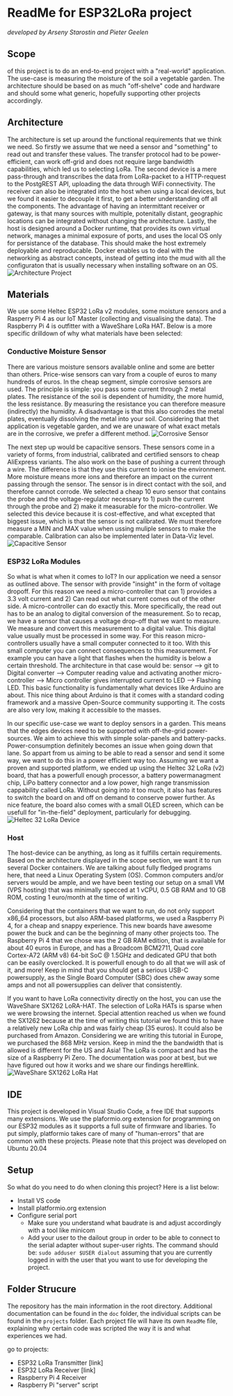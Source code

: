 # ReadMe for ESP32LoRa project
*developed by Arseny Starostin and Pieter Geelen*

## Scope
of this project is to do an end-to-end project with a "real-world" application. The use-case is measuring the moisture of the soil a vegetable garden. The architecture should be based on as much "off-shelve" code and hardware and should some what generic, hopefully supporting other projects accordingly. 

## Architecture
The architecture is set up around the functional requirements that we think we need. So firstly we assume that we need a sensor and "something" to read out and transfer these values. The transfer protocol had to be power-efficient, can work off-grid and does not require large bandwidth capabilities, which led us to selecting LoRa. The second device is a mere pass-through and transcribes the data from LoRa-packet to a HTTP-request to the PostgREST API, uploading the data through WiFi connectivity. The receiver can also be integrated into the host when using a local devices, but we found it easier to decouple it first, to get a better understanding off all the components. The advantage of having an intermittant receiver or gateway, is that many sources with multiple, potenitally distant, geographic locations can be integrated without changing the architecture. Lastly, the host is designed around a Docker runtime, that provides its own virtual network, manages a minimal exposure of ports, and uses the local OS only for persistance of the database. This should make the host extremely deployable and reproducable. Docker enables us to deal with the networking as abstract concepts, instead of getting into the mud with all the configuraton that is usually necessary when installing software on an OS. 
![Architecture Project](doc/ESP32_LoRa.png)

## Materials
We use some Heltec ESP32 LoRa v2 modules, some moisture sensors and a Rasperry Pi 4 as our IoT Master (collecting and visualising the data). The Raspberry Pi 4 is outfitter with a WaveShare LoRa HAT. Below is a more specific drilldown of why what materials have been selected:

### Conductive Moisture Sensor
There are various moisture sensors available online and some are better than others. Price-wise sensors can vary from a couple of euros to many hundreds of euros. In the cheap segment, simple corrosive sensors are used. The principle is simple: you pass some current through 2 metal plates. The resistance of the soil is dependent of humidity, the more humid, the less resistance. By measuring the resistance you can therefore measure (indirectly) the humidity. A disadvantage is that this also corrodes the metal plates, eventually dissolving the metal into your soil. Considering that thet application is vegetable garden, and we are unaware of what exact metals are in the corrosive, we prefer a different method. 
![Corrosive Sensor](doc/corrosive_sensor.png)

The next step up would be capacitive sensors. These sensors come in a variety of forms, from industrial, calibrated and certified sensors to cheap AliExpress variants. The also work on the base of pushing a current through a wire. The difference is that they use this current to ionise the environment. More moisture means more ions and therefore an impact on the current passing through the sensor. The sensor is in direct contact with the soil, and therefore cannot corrode. We selected a cheap 10 euro sensor that contains the probe and the voltage-regulator necessary to 1) push the current through the probe and 2) make it measurable for the micro-controller. We selected this device because it is cost-effective, and what excepted that biggest issue, which is that the sensor is not calibrated. We must therefore measure a MIN and MAX value when ussing muliple sensors to make the comparable. Calibration can also be implemented later in Data-Viz level. 
![Capacitive Sensor](doc/capacitive_sensor.jpeg)

### ESP32 LoRa Modules
So what is what when it comes to IoT? In our application we need a sensor as outlined above. The sensor with provide "insight" in the form of voltage dropoff. For this reason we need a micro-controller that can 1) provides a 3.3 volt current and 2) Can read out what current comes out of the other side. A micro-controller can do exactly this. More specifically, the read out has to be an analog to digital conversion of the measurement. So to recap, we have a sensor that causes a voltage drop-off that we want to measure. We measure and convert this measurement to a digital value. This digital value usually must be processed in some way. For this reason micro-controllers usually have a small computer connected to it too. With this small computer you can connect consequences to this measurement. For example you can have a light that flashes when the humidity is below a certain threshold. The architecture in that case would be: sensor --> git  to Digital converter --> Computer reading value and activating another micro-controller --> Micro controller gives interrupted current to LED --> Flashing LED. This basic functionality is fundamentally what devices like Arduino are about. This nice thing about Arduino is that it comes with a standard coding framework and a massive Open-Source community supporting it. The costs are also very low, making it accessible to the masses. 

In our specific use-case we want to deploy sensors in a garden. This means that the edges devices need to be supported with off-the-grid power-sources. We aim to achieve this with simple solar-panels and battery-packs. Power-consumption definitely becomes an issue when going down that lane. So appart from us aiming to be able to read a sensor and send it some way, we want to do this in a power efficient way too. Assuming we want a proven and supported platform, we ended up using the Heltec 32 LoRa (v2) board, that has a powerfull enough processor, a battery powermanagment chip, LiPo battery connector and a low power, high range transmission cappability called LoRa. Without going into it too much, it also has features to switch the board on and off on demand to conserve power further. As nice feature, the board also comes with a small OLED screen, which can be usefull for "in-the-field" deployment, particularly for debugging.  
![Heltec 32 LoRa Device](doc/heltec-board-pinout.jpg)

### Host
The host-device can be anything, as long as it fulfills certain requirements. Based on the architecture displayed in the scope section, we want it to run several Docker containers. We are talking about fully fledged programs here, that need a Linux Operating System (OS). Common computers and/or servers would be ample, and we have been testing our setup on a small VM (VPS hosting) that was minimally specced at 1 vCPU, 0.5 GB RAM and 10 GB ROM, costing 1 euro/month at the time of writing. 

Considering that the containers that we want to run, do not only support x86_64 processors, but also ARM-based platforms, we used a Raspberry Pi 4, for a cheap and snappy experience. This new boards have awesome power the buck and can be the beginning of many other projects too. The Raspberry Pi 4 that we chose was the 2 GB RAM edition, that is available for about 40 euros in Europe, and has a Broadcom BCM2711, Quad core Cortex-A72 (ARM v8) 64-bit SoC @ 1.5GHz and dedicated GPU that both can be easily overclocked. It is powerfull enough to do all that we will ask of it, and more! Keep in mind that you should get a serious USB-C powersupply, as the Single Board Computer (SBC) does chew away some amps and not all powersupplies can deliver that consistently. 

If you want to have LoRa connectivity directly on the host, you can use the WaveShare SX1262 LoRA-HAT. The selection of LoRa HATs is sparse when we were browsing the internet. Special attention reached us when we found the SX1262 because at the time of writing this tutorial we found this to have a relatively new LoRa chip and was fairly cheap (35 euros). It could also be purchased from Amazon. Considering we are writing this tutorial in Europe, we purchased the 868 MHz version. Keep in mind the the bandwidth that is allowed is different for the US and Asia! The LoRa is compact and has the size of a Raspberry Pi Zero. The documentation was poor at best, but we have figured out how it works and we share our findings here#link.
![WaveShare SX1262 LoRa Hat](doc/waveshare_SX1262.jpg)

## IDE 
This project is developed in Visual Studio Code, a free IDE that supports many extensions. We use the plaformio.org extension for programming on our ESP32 modules as it supports a full suite of firmware and libaries. To put simply, platformio takes care of many of "human-errors" that are common with these projects. Please note that this project was developed on Ubuntu 20.04

## Setup
So what do you need to do when cloning this project? Here is a list below:
* Install VS code
* Install platformio.org extension
* Configure serial port
    * Make sure you understand what baudrate is and adjust accordingly with a tool like minicom 
    * Add your user to the dailout group in order to be able to connect to the serial adapter without super-user rights. The command should be: ```sudo adduser $USER dialout``` assuming that you are currently logged in with the user that you want to use for developing the project. 

## Folder Strucure
The repository has the main information in the root directory. Additional documentation can be found in the ```doc``` folder, the individual scripts can be found in the ```projects``` folder. Each project file will have its own ```ReadMe``` file, explaining why certain code was scripted the way it is and what experiences we had. 

go to projects:
* ESP32 LoRa Transmitter [link]
* ESP32 LoRa Receiver [link]
* Raspberry Pi 4 Receiver
* Raspberry Pi "server" script
